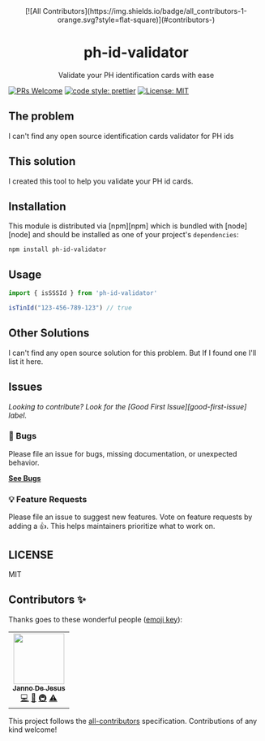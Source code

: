 <div align="center">
<!-- ALL-CONTRIBUTORS-BADGE:START - Do not remove or modify this section -->
[![All Contributors](https://img.shields.io/badge/all_contributors-1-orange.svg?style=flat-square)](#contributors-)
<!-- ALL-CONTRIBUTORS-BADGE:END -->
<h1>ph-id-validator</h1>

<p>Validate your PH identification cards with ease</p>
</div>

<!-- prettier-ignore-start -->
[![PRs Welcome](https://img.shields.io/badge/PRs-welcome-brightgreen)](https://github.com/jannomeister/ph-id-validator/pulls)
[![code style: prettier](https://img.shields.io/badge/code_style-prettier-ff69b4.svg?style=flat-square)](https://github.com/prettier/prettier)
[![License: MIT](https://img.shields.io/badge/License-MIT-yellow.svg)](https://opensource.org/licenses/MIT)
<!-- prettier-ignore-end -->

## The problem

I can't find any open source identification cards validator for PH ids

## This solution

I created this tool to help you validate your PH id cards.

## Installation

This module is distributed via [npm][npm] which is bundled with [node][node] and
should be installed as one of your project's `dependencies`:

```
npm install ph-id-validator
```

## Usage

```javascript
import { isSSSId } from 'ph-id-validator'

isTinId("123-456-789-123") // true
```

## Other Solutions

I can't find any open source solution for this problem. But If I found one I'll list it here.

## Issues

_Looking to contribute? Look for the [Good First Issue][good-first-issue]
label._

### 🐛 Bugs

Please file an issue for bugs, missing documentation, or unexpected behavior.

[**See Bugs**](https://github.com/jannomeister/ph-id-validator/issues)

### 💡 Feature Requests

Please file an issue to suggest new features. Vote on feature requests by adding
a 👍. This helps maintainers prioritize what to work on.

## LICENSE

MIT

## Contributors ✨

Thanks goes to these wonderful people ([emoji key](https://allcontributors.org/docs/en/emoji-key)):

<!-- ALL-CONTRIBUTORS-LIST:START - Do not remove or modify this section -->
<!-- prettier-ignore-start -->
<!-- markdownlint-disable -->
<table>
  <tr>
    <td align="center"><a href="http://resume.jannomeister.com"><img src="https://avatars.githubusercontent.com/u/46916819?v=4?s=100" width="100px;" alt=""/><br /><sub><b>Janno De Jesus</b></sub></a><br /><a href="https://github.com/jannomeister/ph-id-validator/commits?author=jannomeister" title="Code">💻</a> <a href="https://github.com/jannomeister/ph-id-validator/commits?author=jannomeister" title="Documentation">📖</a> <a href="#infra-jannomeister" title="Infrastructure (Hosting, Build-Tools, etc)">🚇</a> <a href="https://github.com/jannomeister/ph-id-validator/commits?author=jannomeister" title="Tests">⚠️</a></td>
  </tr>
</table>

<!-- markdownlint-restore -->
<!-- prettier-ignore-end -->

<!-- ALL-CONTRIBUTORS-LIST:END -->

This project follows the [all-contributors](https://github.com/all-contributors/all-contributors) specification. Contributions of any kind welcome!